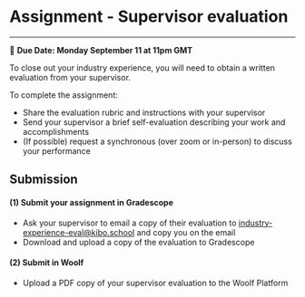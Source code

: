 
# Assignment - Supervisor evaluation
-----

<aside>
  
  📝 **Due Date: Monday September 11 at 11pm GMT**
 
</aside>

To close out your industry experience, you will need to obtain a written evaluation from your supervisor.

To complete the assignment:
- Share the evaluation rubric and instructions with your supervisor 
- Send your supervisor a brief self-evaluation describing your work and accomplishments
- (If possible) request a synchronous (over zoom or in-person) to discuss your performance

## Submission

#### (1) Submit your assignment in Gradescope
- Ask your supervisor to email a copy of their evaluation to industry-experience-eval@kibo.school and copy you on the email 
- Download and upload a copy of the evaluation to Gradescope


#### (2) Submit in Woolf
- Upload a PDF copy of your supervisor evaluation to the Woolf Platform




